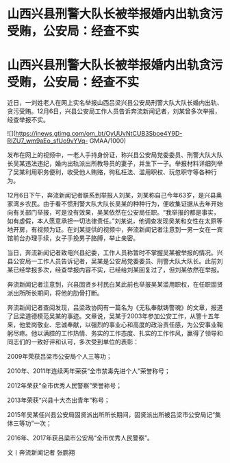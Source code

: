 # 山西兴县刑警大队长被举报婚内出轨贪污受贿，公安局：经查不实

# 山西兴县刑警大队长被举报婚内出轨贪污受贿，公安局：经查不实

近日，一刘姓老人在网上实名举报山西吕梁兴县公安局刑警大队大队长婚内出轨、贪污受贿。12月6日，兴县公安局工作人员告诉奔流新闻记者，刘某曾多次举报，经查举报不实。

![](https://inews.gtimg.com/om_bt/OyUUvNtCUB3Sboe4Y9D-RIZU7_wm9aEo_sfUo9vYVq-
GMAA/1000)

发布在网上的视频中，一老人手持身份证，称兴县公安局党委委员、刑警大队大队长吴某违法违纪，婚内出轨派出所教导员的妻子，并生下一子。举报材料详细列举了吴某利用职务便利，收受他人贿赂，徇私枉法、滥用职权、玩忽职守等各种行为。

12月6日下午，奔流新闻记者联系到举报人刘某，刘某称自己今年63岁，是兴县奥家湾乡农民。由于看不惯刑警大队大队长吴某的种种行为，便收集证据从去年开始向有关部门举报，可是没有效果，吴某依然在公安局任职。“我举报的都是事实，如有虚假，本人愿意承担一切法律责任。”刘某说，他调查发现吴某和女性在太原等地开房，有视频为证。在刘某提供的视频中，奔流新闻记者注意到一男一女在一宾馆前台办理手续，女子手挽男子胳膊，举止亲密。

当日，奔流新闻记者致电兴县纪委，工作人员称暂时不掌握吴某被举报的情况。兴县公安局一工作人员告诉记者，吴某是公安局党委委员、刑警大队大队长。此前刘某已经举报多次，经查举报内容不实，已经给刘某回复过了，但刘某依然在举报。

奔流新闻记者注意到，兴县固贤乡村民白某此前也举报吴某滥用职权，在任职固贤派出所所长期间，将他的肋骨打断。

奔流新闻记者查阅发现，吕梁政协网有一篇名为《无私奉献铸警魂》的文章，报道了吕梁道德模范吴某的事迹。文章说，吴某于2003年参加公安工作，从警十五年来，他爱岗敬业、忠诚奉献，以强烈的事业心和高度的政治责任感，为公安事业鞠躬尽瘁。他以满腔的工作热情、务实的工作态度、扎实的工作作风，赢得了领导和同志们的一致好评和认可，多次受到单位的表彰：

2009年荣获吕梁市公安局个人三等功；

2010年、2011年连续两年荣获“全市禁毒先进个人”荣誉称号；

2012年荣获“全市优秀人民警察”荣誉称号；

2013年荣获“兴县十大杰出青年”称号；

2015年吴某任兴县公安局固贤派出所所长期间，固贤派出所被吕梁市公安局记“集体三等功”一次；

2016年、2017年获吕梁市公安局“全市优秀人民警察”。

文丨奔流新闻记者 张鹏翔

